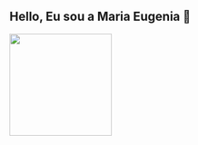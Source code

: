 ## Hello, Eu sou a Maria Eugenia 👋

<div>
  <a href="https://github.com/Eugeniialima">
    <img height="180em" src="https://github-readme-stats.vercel.app/api?username=Eugeniialima&show_icons=true&theme=radical">
</div>
